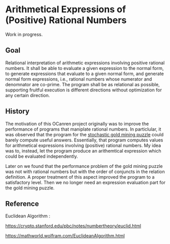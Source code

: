 # Arithmetical Expressions of (Positive) Rational Numbers

Work in progress.

## Goal

Relational interpretation of arithmetic expressions involving positive rational numbers.
It shall be able to evaluate a given expression to the normal form, to generate expressions
that evaluate to a given normal form, and generate normal form expressions, i.e., rational
numbers whose numerator and denomnator are co-prime. The program shall be as relational as
possible, supporting fruitful execution is different directions without optimization
for any certain direction. 

## History

The motivation of this OCanren project originally was to improve the performance of
programs that maniplate rational numbers. In particlular, it was observed that the
program for the [stochastic gold mining puzzle](../Gold_Mining) could barely
compute useful answers. 
 Essentially, that program computes values for arithmetical expressions
 involving (positive) rational numbers. My idea was to, instead, let the program
 produce an arithemtical expression which could be evaluated independently.
 

Later on we found that the performance problem of the gold mining puzzle was not with
rational numbers but with the order of conjuncts in the relation definition. A proper treatment of
this aspect improved the program to a satisfactory level. Then we no longer need an
expression evaluation part for the gold mining puzzle. 


## Reference

Euclidean Algorithm :

https://crypto.stanford.edu/pbc/notes/numbertheory/euclid.html

https://mathworld.wolfram.com/EuclideanAlgorithm.html